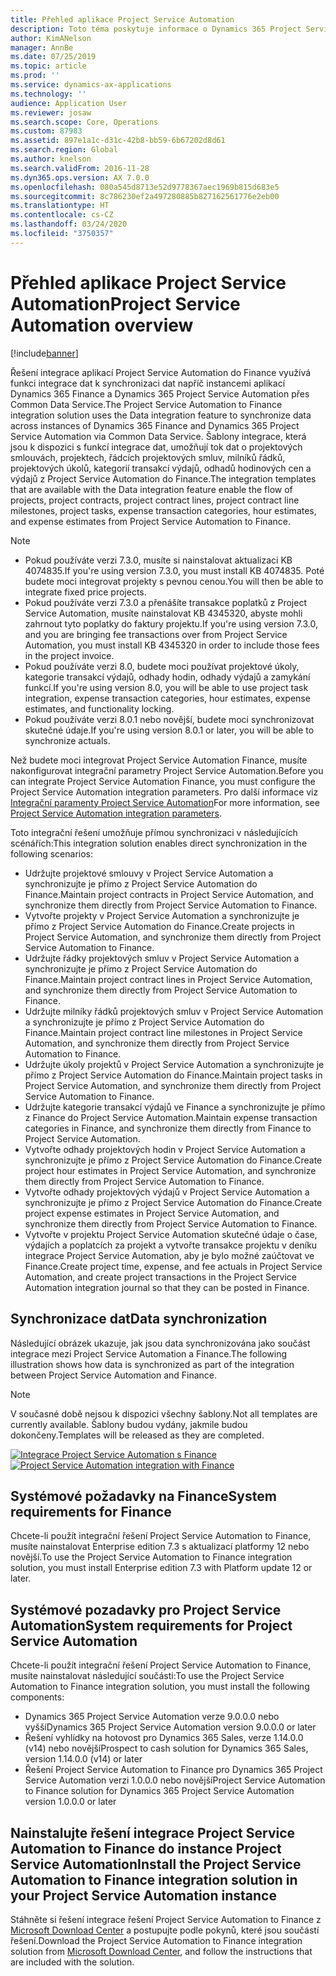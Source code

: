 ```yaml
---
title: Přehled aplikace Project Service Automation
description: Toto téma poskytuje informace o Dynamics 365 Project Service Automation na Dynamics 365 Finance integrační řešení.
author: KimANelson
manager: AnnBe
ms.date: 07/25/2019
ms.topic: article
ms.prod: ''
ms.service: dynamics-ax-applications
ms.technology: ''
audience: Application User
ms.reviewer: josaw
ms.search.scope: Core, Operations
ms.custom: 87983
ms.assetid: 897e1a1c-d31c-42b8-bb59-6b67202d8d61
ms.search.region: Global
ms.author: knelson
ms.search.validFrom: 2016-11-28
ms.dyn365.ops.version: AX 7.0.0
ms.openlocfilehash: 080a545d8713e52d9778367aec1969b815d683e5
ms.sourcegitcommit: 8c786230ef2a497280885b827162561776e2eb00
ms.translationtype: HT
ms.contentlocale: cs-CZ
ms.lasthandoff: 03/24/2020
ms.locfileid: "3750357"
---
```

# <a name="project-service-automation-overview"></a><span data-ttu-id="8c830-103">Přehled aplikace Project Service Automation</span><span class="sxs-lookup"><span data-stu-id="8c830-103">Project Service Automation overview</span></span>

[!include[banner](../includes/banner.md)]

<span data-ttu-id="8c830-104">Řešení integrace aplikací Project Service Automation do Finance využívá funkci integrace dat k synchronizaci dat napříč instancemi aplikací Dynamics 365 Finance a Dynamics 365 Project Service Automation přes Common Data Service.</span><span class="sxs-lookup"><span data-stu-id="8c830-104">The Project Service Automation to Finance integration solution uses the Data integration feature to synchronize data across instances of Dynamics 365 Finance and Dynamics 365 Project Service Automation via Common Data Service.</span></span> <span data-ttu-id="8c830-105">Šablony integrace, která jsou k dispozici s funkcí integrace dat, umožňují tok dat o projektových smlouvách, projektech, řádcích projektových smluv, milníků řádků, projektových úkolů, kategorií transakcí výdajů, odhadů hodinových cen a výdajů z Project Service Automation do Finance.</span><span class="sxs-lookup"><span data-stu-id="8c830-105">The integration templates that are available with the Data integration feature enable the flow of projects, project contracts, project contract lines, project contract line milestones, project tasks, expense transaction categories, hour estimates, and expense estimates from Project Service Automation to Finance.</span></span>

> [!NOTE]
> - <span data-ttu-id="8c830-106">Pokud používáte verzi 7.3.0, musíte si nainstalovat aktualizaci KB 4074835.</span><span class="sxs-lookup"><span data-stu-id="8c830-106">If you're using version 7.3.0, you must install KB 4074835.</span></span> <span data-ttu-id="8c830-107">Poté budete moci integrovat projekty s pevnou cenou.</span><span class="sxs-lookup"><span data-stu-id="8c830-107">You will then be able to integrate fixed price projects.</span></span>
> - <span data-ttu-id="8c830-108">Pokud používáte verzi 7.3.0 a přenášíte transakce poplatků z Project Service Automation, musíte nainstalovat KB 4345320, abyste mohli zahrnout tyto poplatky do faktury projektu.</span><span class="sxs-lookup"><span data-stu-id="8c830-108">If you're using version 7.3.0, and you are bringing fee transactions over from Project Service Automation, you must install KB 4345320 in order to include those fees in the project invoice.</span></span>
> - <span data-ttu-id="8c830-109">Pokud používáte verzi 8.0, budete moci používat projektové úkoly, kategorie transakcí výdajů, odhady hodin, odhady výdajů a zamykání funkcí.</span><span class="sxs-lookup"><span data-stu-id="8c830-109">If you're using version 8.0, you will be able to use project task integration, expense transaction categories, hour estimates, expense estimates, and functionality locking.</span></span>
> - <span data-ttu-id="8c830-110">Pokud používáte verzi 8.0.1 nebo novější, budete moci synchronizovat skutečné údaje.</span><span class="sxs-lookup"><span data-stu-id="8c830-110">If you're using version 8.0.1 or later, you will be able to synchronize actuals.</span></span>

<span data-ttu-id="8c830-111">Než budete moci integrovat Project Service Automation Finance, musíte nakonfigurovat integrační parametry Project Service Automation.</span><span class="sxs-lookup"><span data-stu-id="8c830-111">Before you can integrate Project Service Automation Finance, you must configure the Project Service Automation integration parameters.</span></span> <span data-ttu-id="8c830-112">Pro další informace viz [Integrační paramenty Project Service Automation](PSA-parameters.md)</span><span class="sxs-lookup"><span data-stu-id="8c830-112">For more information, see [Project Service Automation integration parameters](PSA-parameters.md).</span></span>

<span data-ttu-id="8c830-113">Toto integrační řešení umožňuje přímou synchronizaci v následujících scénářích:</span><span class="sxs-lookup"><span data-stu-id="8c830-113">This integration solution enables direct synchronization in the following scenarios:</span></span>

- <span data-ttu-id="8c830-114">Udržujte projektové smlouvy v Project Service Automation a synchronizujte je přímo z Project Service Automation do Finance.</span><span class="sxs-lookup"><span data-stu-id="8c830-114">Maintain project contracts in Project Service Automation, and synchronize them directly from Project Service Automation to Finance.</span></span>
- <span data-ttu-id="8c830-115">Vytvořte projekty v Project Service Automation a synchronizujte je přímo z Project Service Automation do Finance.</span><span class="sxs-lookup"><span data-stu-id="8c830-115">Create projects in Project Service Automation, and synchronize them directly from Project Service Automation to Finance.</span></span>
- <span data-ttu-id="8c830-116">Udržujte řádky projektových smluv v Project Service Automation a synchronizujte je přímo z Project Service Automation do Finance.</span><span class="sxs-lookup"><span data-stu-id="8c830-116">Maintain project contract lines in Project Service Automation, and synchronize them directly from Project Service Automation to Finance.</span></span>
- <span data-ttu-id="8c830-117">Udržujte milníky řádků projektových smluv v Project Service Automation a synchronizujte je přímo z Project Service Automation do Finance.</span><span class="sxs-lookup"><span data-stu-id="8c830-117">Maintain project contract line milestones in Project Service Automation, and synchronize them directly from Project Service Automation to Finance.</span></span>
- <span data-ttu-id="8c830-118">Udržujte úkoly projektů v Project Service Automation a synchronizujte je přímo z Project Service Automation do Finance.</span><span class="sxs-lookup"><span data-stu-id="8c830-118">Maintain project tasks in Project Service Automation, and synchronize them directly from Project Service Automation to Finance.</span></span>
- <span data-ttu-id="8c830-119">Udržujte kategorie transakcí výdajů ve Finance a synchronizujte je přímo z Finance do Project Service Automation.</span><span class="sxs-lookup"><span data-stu-id="8c830-119">Maintain expense transaction categories in Finance, and synchronize them directly from Finance to Project Service Automation.</span></span>
- <span data-ttu-id="8c830-120">Vytvořte odhady projektových hodin v Project Service Automation a synchronizujte je přímo z Project Service Automation do Finance.</span><span class="sxs-lookup"><span data-stu-id="8c830-120">Create project hour estimates in Project Service Automation, and synchronize them directly from Project Service Automation to Finance.</span></span>
- <span data-ttu-id="8c830-121">Vytvořte odhady projektových výdajů v Project Service Automation a synchronizujte je přímo z Project Service Automation do Finance.</span><span class="sxs-lookup"><span data-stu-id="8c830-121">Create project expense estimates in Project Service Automation, and synchronize them directly from Project Service Automation to Finance.</span></span>
- <span data-ttu-id="8c830-122">Vytvořte v projektu Project Service Automation skutečné údaje o čase, výdajích a poplatcích za projekt a vytvořte transakce projektu v deníku integrace Project Service Automation, aby je bylo možné zaúčtovat ve Finance.</span><span class="sxs-lookup"><span data-stu-id="8c830-122">Create project time, expense, and fee actuals in Project Service Automation, and create project transactions in the Project Service Automation integration journal so that they can be posted in Finance.</span></span>

## <a name="data-synchronization"></a><span data-ttu-id="8c830-123">Synchronizace dat</span><span class="sxs-lookup"><span data-stu-id="8c830-123">Data synchronization</span></span>

<span data-ttu-id="8c830-124">Následující obrázek ukazuje, jak jsou data synchronizována jako součást integrace mezi Project Service Automation a Finance.</span><span class="sxs-lookup"><span data-stu-id="8c830-124">The following illustration shows how data is synchronized as part of the integration between Project Service Automation and Finance.</span></span>

> [!NOTE]
> <span data-ttu-id="8c830-125">V současné době nejsou k dispozici všechny šablony.</span><span class="sxs-lookup"><span data-stu-id="8c830-125">Not all templates are currently available.</span></span> <span data-ttu-id="8c830-126">Šablony budou vydány, jakmile budou dokončeny.</span><span class="sxs-lookup"><span data-stu-id="8c830-126">Templates will be released as they are completed.</span></span>

<span data-ttu-id="8c830-127">[![Integrace Project Service Automation s Finance](./media/PSA-integration.png)](./media/PSA-integration.png)</span><span class="sxs-lookup"><span data-stu-id="8c830-127">[![Project Service Automation integration with Finance](./media/PSA-integration.png)](./media/PSA-integration.png)</span></span>

## <a name="system-requirements-for-finance"></a><span data-ttu-id="8c830-128">Systémové požadavky na Finance</span><span class="sxs-lookup"><span data-stu-id="8c830-128">System requirements for Finance</span></span>

<span data-ttu-id="8c830-129">Chcete-li použít integrační řešení Project Service Automation to Finance, musíte nainstalovat Enterprise edition 7.3 s aktualizací platformy 12 nebo novější.</span><span class="sxs-lookup"><span data-stu-id="8c830-129">To use the Project Service Automation to Finance integration solution, you must install Enterprise edition 7.3 with Platform update 12 or later.</span></span>

## <a name="system-requirements-for-project-service-automation"></a><span data-ttu-id="8c830-130">Systémové pozadavky pro Project Service Automation</span><span class="sxs-lookup"><span data-stu-id="8c830-130">System requirements for Project Service Automation</span></span>

<span data-ttu-id="8c830-131">Chcete-li použít integrační řešení Project Service Automation to Finance, musíte nainstalovat následující součásti:</span><span class="sxs-lookup"><span data-stu-id="8c830-131">To use the Project Service Automation to Finance integration solution, you must install the following components:</span></span>

- <span data-ttu-id="8c830-132">Dynamics 365 Project Service Automation verze 9.0.0.0 nebo vyšší</span><span class="sxs-lookup"><span data-stu-id="8c830-132">Dynamics 365 Project Service Automation version 9.0.0.0 or later</span></span>
- <span data-ttu-id="8c830-133">Řešení vyhlídky na hotovost pro Dynamics 365 Sales, verze 1.14.0.0 (v14) nebo novější</span><span class="sxs-lookup"><span data-stu-id="8c830-133">Prospect to cash solution for Dynamics 365 Sales, version 1.14.0.0 (v14) or later</span></span>
- <span data-ttu-id="8c830-134">Řešení Project Service Automation to Finance pro Dynamics 365 Project Service Automation verzi 1.0.0.0 nebo novější</span><span class="sxs-lookup"><span data-stu-id="8c830-134">Project Service Automation to Finance solution for Dynamics 365 Project Service Automation version 1.0.0.0 or later</span></span>

## <a name="install-the-project-service-automation-to-finance-integration-solution-in-your-project-service-automation-instance"></a><span data-ttu-id="8c830-135">Nainstalujte řešení integrace Project Service Automation to Finance do instance Project Service Automation</span><span class="sxs-lookup"><span data-stu-id="8c830-135">Install the Project Service Automation to Finance integration solution in your Project Service Automation instance</span></span>

<span data-ttu-id="8c830-136">Stáhněte si řešení integrace řešení Project Service Automation to Finance z [Microsoft Download Center](https://www.microsoft.com/download/details.aspx?id=57016) a postupujte podle pokynů, které jsou součástí řešení.</span><span class="sxs-lookup"><span data-stu-id="8c830-136">Download the Project Service Automation to Finance integration solution from [Microsoft Download Center](https://www.microsoft.com/download/details.aspx?id=57016), and follow the instructions that are included with the solution.</span></span>
